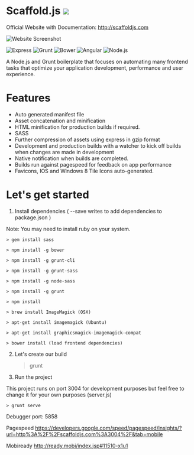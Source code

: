 # Scaffold.js ![](https://travis-ci.org/FintanK/scaffold.svg?branch=master)

Official Website with Documentation: http://scaffoldjs.com

![Website Screenshot](https://github.com/FintanK/scaffold/blob/master/nimbus-image-1458832715049.png)

![Express](http://nodejs-cloud.com/img/128px/expressjs.png)
![Grunt](http://jackandrewread.com/img/skills/grunt.png)
![Bower](http://www.robdudley.com/bower_grunt_yeoman/img/bower-logo.png)
![Angular](http://share.2sic.com/share/Content/2dm-blogs/2014-10%20JS%20MVC/AngularJS-Square-250.png)
![Node.js](https://www.a2hosting.com/images/uploads/landing_images/node.js-hosting.png)

A Node.js and Grunt boilerplate that focuses on automating many frontend tasks that optimize your application development, performance and user experience.

# Features

- Auto generated manifest file
- Asset concatenation and minification
- HTML minification for production builds if required.
- SASS
- Further compression of assets using express in gzip format
- Development and production builds with a watcher to kick off builds when changes are made in development
- Native notification when builds are completed.
- Builds run against pagespeed for feedback on app performance
- Favicons, IOS and Windows 8 Tile Icons auto-generated.

# Let's get started

1. Install dependencies ( --save writes to add dependencies to package.json )

Note: You may need to install ruby on your system.

    > gem install sass

    > npm install -g bower

    > npm install -g grunt-cli

    > npm install -g grunt-sass

    > npm install -g node-sass

    > npm install -g grunt

    > npm install

    > brew install ImageMagick (OSX)

    > apt-get install imagemagick (Ubuntu)

    > apt-get install graphicsmagick-imagemagick-compat

    > bower install (load frontend dependencies)

2. Let's create our build

    > grunt

3. Run the project

This project runs on port 3004 for development purposes but feel free to change it for your own purposes (server.js)

    > grunt serve

Debugger port: 5858

Pagespeed
https://developers.google.com/speed/pagespeed/insights/?url=http%3A%2F%2Fscaffoldjs.com%3A3004%2F&tab=mobile

Mobiready
http://ready.mobi/index.jsp#11510-x1u1
